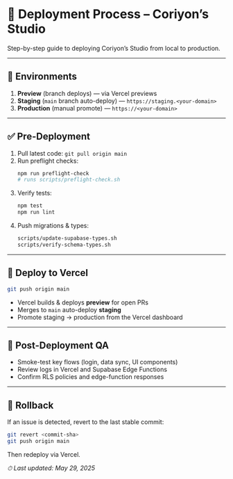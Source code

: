 # 🚀 Deployment Process – Coriyon’s Studio

Step-by-step guide to deploying Coriyon’s Studio from local to production.

---

## 🔄 Environments

1. **Preview** (branch deploys) — via Vercel previews  
2. **Staging** (`main` branch auto-deploy) — `https://staging.<your-domain>`  
3. **Production** (manual promote) — `https://<your-domain>`

---

## ✅ Pre-Deployment

1. Pull latest code: `git pull origin main`  
2. Run preflight checks:  
   ```bash
   npm run preflight-check
   # runs scripts/preflight-check.sh
   ```  
3. Verify tests:  
   ```bash
   npm test
   npm run lint
   ```  
4. Push migrations & types:  
   ```bash
   scripts/update-supabase-types.sh
   scripts/verify-schema-types.sh
   ```

---

## 🚀 Deploy to Vercel

```bash
git push origin main
```
- Vercel builds & deploys **preview** for open PRs  
- Merges to `main` auto-deploy **staging**  
- Promote staging → production from the Vercel dashboard

---

## 🧪 Post-Deployment QA

* Smoke-test key flows (login, data sync, UI components)  
* Review logs in Vercel and Supabase Edge Functions  
* Confirm RLS policies and edge-function responses

---

## 🔁 Rollback

If an issue is detected, revert to the last stable commit:

```bash
git revert <commit-sha>
git push origin main
```
Then redeploy via Vercel.

_⏱ Last updated: May 29, 2025_
